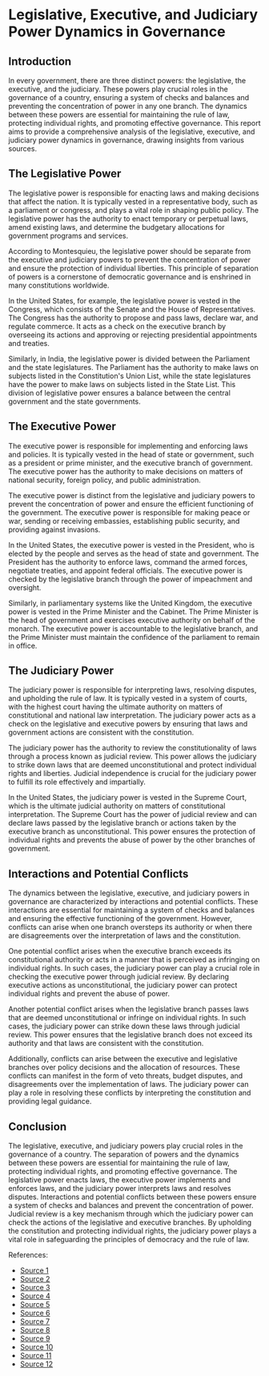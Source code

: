 # Legislative, Executive, and Judiciary Power Dynamics in Governance

## Introduction

In every government, there are three distinct powers: the legislative, the executive, and the judiciary. These powers play crucial roles in the governance of a country, ensuring a system of checks and balances and preventing the concentration of power in any one branch. The dynamics between these powers are essential for maintaining the rule of law, protecting individual rights, and promoting effective governance. This report aims to provide a comprehensive analysis of the legislative, executive, and judiciary power dynamics in governance, drawing insights from various sources.

## The Legislative Power

The legislative power is responsible for enacting laws and making decisions that affect the nation. It is typically vested in a representative body, such as a parliament or congress, and plays a vital role in shaping public policy. The legislative power has the authority to enact temporary or perpetual laws, amend existing laws, and determine the budgetary allocations for government programs and services.

According to Montesquieu, the legislative power should be separate from the executive and judiciary powers to prevent the concentration of power and ensure the protection of individual liberties. This principle of separation of powers is a cornerstone of democratic governance and is enshrined in many constitutions worldwide.

In the United States, for example, the legislative power is vested in the Congress, which consists of the Senate and the House of Representatives. The Congress has the authority to propose and pass laws, declare war, and regulate commerce. It acts as a check on the executive branch by overseeing its actions and approving or rejecting presidential appointments and treaties.

Similarly, in India, the legislative power is divided between the Parliament and the state legislatures. The Parliament has the authority to make laws on subjects listed in the Constitution's Union List, while the state legislatures have the power to make laws on subjects listed in the State List. This division of legislative power ensures a balance between the central government and the state governments.

## The Executive Power

The executive power is responsible for implementing and enforcing laws and policies. It is typically vested in the head of state or government, such as a president or prime minister, and the executive branch of government. The executive power has the authority to make decisions on matters of national security, foreign policy, and public administration.

The executive power is distinct from the legislative and judiciary powers to prevent the concentration of power and ensure the efficient functioning of the government. The executive power is responsible for making peace or war, sending or receiving embassies, establishing public security, and providing against invasions.

In the United States, the executive power is vested in the President, who is elected by the people and serves as the head of state and government. The President has the authority to enforce laws, command the armed forces, negotiate treaties, and appoint federal officials. The executive power is checked by the legislative branch through the power of impeachment and oversight.

Similarly, in parliamentary systems like the United Kingdom, the executive power is vested in the Prime Minister and the Cabinet. The Prime Minister is the head of government and exercises executive authority on behalf of the monarch. The executive power is accountable to the legislative branch, and the Prime Minister must maintain the confidence of the parliament to remain in office.

## The Judiciary Power

The judiciary power is responsible for interpreting laws, resolving disputes, and upholding the rule of law. It is typically vested in a system of courts, with the highest court having the ultimate authority on matters of constitutional and national law interpretation. The judiciary power acts as a check on the legislative and executive powers by ensuring that laws and government actions are consistent with the constitution.

The judiciary power has the authority to review the constitutionality of laws through a process known as judicial review. This power allows the judiciary to strike down laws that are deemed unconstitutional and protect individual rights and liberties. Judicial independence is crucial for the judiciary power to fulfill its role effectively and impartially.

In the United States, the judiciary power is vested in the Supreme Court, which is the ultimate judicial authority on matters of constitutional interpretation. The Supreme Court has the power of judicial review and can declare laws passed by the legislative branch or actions taken by the executive branch as unconstitutional. This power ensures the protection of individual rights and prevents the abuse of power by the other branches of government.

## Interactions and Potential Conflicts

The dynamics between the legislative, executive, and judiciary powers in governance are characterized by interactions and potential conflicts. These interactions are essential for maintaining a system of checks and balances and ensuring the effective functioning of the government. However, conflicts can arise when one branch oversteps its authority or when there are disagreements over the interpretation of laws and the constitution.

One potential conflict arises when the executive branch exceeds its constitutional authority or acts in a manner that is perceived as infringing on individual rights. In such cases, the judiciary power can play a crucial role in checking the executive power through judicial review. By declaring executive actions as unconstitutional, the judiciary power can protect individual rights and prevent the abuse of power.

Another potential conflict arises when the legislative branch passes laws that are deemed unconstitutional or infringe on individual rights. In such cases, the judiciary power can strike down these laws through judicial review. This power ensures that the legislative branch does not exceed its authority and that laws are consistent with the constitution.

Additionally, conflicts can arise between the executive and legislative branches over policy decisions and the allocation of resources. These conflicts can manifest in the form of veto threats, budget disputes, and disagreements over the implementation of laws. The judiciary power can play a role in resolving these conflicts by interpreting the constitution and providing legal guidance.

## Conclusion

The legislative, executive, and judiciary powers play crucial roles in the governance of a country. The separation of powers and the dynamics between these powers are essential for maintaining the rule of law, protecting individual rights, and promoting effective governance. The legislative power enacts laws, the executive power implements and enforces laws, and the judiciary power interprets laws and resolves disputes. Interactions and potential conflicts between these powers ensure a system of checks and balances and prevent the concentration of power. Judicial review is a key mechanism through which the judiciary power can check the actions of the legislative and executive branches. By upholding the constitution and protecting individual rights, the judiciary power plays a vital role in safeguarding the principles of democracy and the rule of law.

References:

- [Source 1](https://en.wikipedia.org/wiki/Separation_of_powers)
- [Source 2](https://www.abacademies.org/articles/The-role-of-the-legislative-Executive-1544-0044-24-7-795.pdf)
- [Source 3](https://www.history.com/topics/us-government-and-politics/three-branches-of-government)
- [Source 4](https://papers.ssrn.com/sol3/papers.cfm?abstract_id=3606362)
- [Source 5](https://www.law.cornell.edu/constitution-conan/article-1/section-1/legislative-power-and-the-executive-and-judicial-branches)
- [Source 6](https://www.everycrsreport.com/reports/R44334.html)
- [Source 7](https://openstax.org/books/american-government-3e/pages/3-1-the-division-of-powers)
- [Source 8](https://www.sciencedirect.com/science/article/pii/S1090944316302459)
- [Source 9](https://www.tandfonline.com/doi/full/10.1080/10192557.2019.1589045)
- [Source 10](https://link.springer.com/chapter/10.1007/978-981-99-0780-9_11)
- [Source 11](https://www.sciencedirect.com/science/article/pii/S1090944316302459)
- [Source 12](https://www.tandfonline.com/doi/full/10.1080/20508840.2020.1730098)